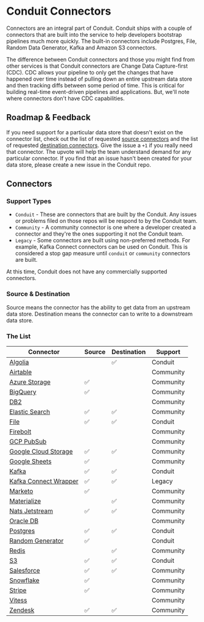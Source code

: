 # Conduit Connectors

Connectors are an integral part of Conduit. Conduit ships with a couple of connectors that are built into the service to help developers bootstrap pipelines much more quickly. The built-in connectors include Postgres, File, Random Data Generator, Kafka and Amazon S3 connectors.

The difference between Conduit connectors and those you might find from other services is that Conduit connectors are Change Data Capture-first (CDC). CDC allows your pipeline to only get the changes that have happened over time instead of pulling down an entire upstream data store and then tracking diffs between some period of time. This is critical for building real-time event-driven pipelines and applications. But, we'll note where connectors don't have CDC capabilities.


## Roadmap & Feedback

If you need support for a particular data store that doesn't exist on the connector list, check out the list of requested [source connectors](https://github.com/ConduitIO/conduit/issues?q=is%3Aissue+label%3Aconnector%3Asource+) and the list of requested [destination connectors](https://github.com/ConduitIO/conduit/issues?q=is%3Aissue+label%3Aconnector%3Adestination). Give the issue a `+1` if you really need that connector. The upvote will help the team understand demand for any particular connector. If you find that an issue hasn't been created for your data store, please create a new issue in the Conduit repo.

## Connectors

### Support Types

* `Conduit` - These are connectors that are built by the Conduit. Any issues or problems filed on those repos will be respond to by the Conduit team.
* `Community` - A community connector is one where a developer created a connector and they're the ones supporting it not the Conduit team.
* `Legacy` - Some connectors are built using non-preferred methods. For example, Kafka Connect connectors can be used on Conduit. This is considered a stop gap measure until `conduit` or `community` connectors are built.

At this time, Conduit does not have any commercially supported connectors.

### Source & Destination

Source means the connector has the ability to get data from an upstream data store. Destination means the connector can to write to a downstream data store.

### The List

| Connector | Source | Destination | Support |
|-----------|-------|----|-------------|
| [Algolia](https://github.com/ConduitIO/conduit-connector-algolia) | |✅ | Conduit |
| [Airtable](https://github.com/conduitio-labs/conduit-connector-airtable) | | | Community |
| [Azure Storage](https://github.com/miquido/conduit-connector-azure-storage) |✅ | | Community |
| [BigQuery](https://github.com/conduitio-labs/conduit-connector-bigquery) |✅ | | Community |
| [DB2](https://github.com/conduitio-labs/conduit-connector-db2) | | | Community |
| [Elastic Search](https://github.com/conduitio-labs/conduit-connector-elasticsearch) |✅ |✅ | Community |
| [File](https://github.com/ConduitIO/conduit-connector-file) |✅ |✅ | Conduit |
| [Firebolt](https://github.com/conduitio-labs/conduit-connector-firebolt) | | | Community |
| [GCP PubSub](https://github.com/conduitio-labs/conduit-connector-gcp-pubsub) | | | Community |
| [Google Cloud Storage](https://github.com/conduitio-labs/conduit-connector-google-cloudstorage) |✅ |✅ | Community |
| [Google Sheets](https://github.com/conduitio-labs/conduit-connector-google-sheets) |✅ | | Community |
| [Kafka](https://github.com/ConduitIO/conduit-connector-kafka) |✅ |✅ | Conduit |
| [Kafka Connect Wrapper](https://github.com/ConduitIO/conduit-kafka-connect-wrapper) | ✅ | ✅ | Legacy |
| [Marketo](https://github.com/conduitio-labs/conduit-connector-marketo) |✅ | | Community |
| [Materialize](https://github.com/conduitio-labs/conduit-connector-materialize) | |✅ | Community |
| [Nats Jetstream](https://github.com/conduitio-labs/conduit-connector-nats-jetstream) |✅ |✅ | Community |
| [Oracle DB](https://github.com/conduitio-labs/conduit-connector-oracle) | | | Community |
| [Postgres](https://github.com/ConduitIO/conduit-connector-postgres)   |✅ |✅ | Conduit |
| [Random Generator](https://github.com/ConduitIO/conduit-connector-generator) |✅ | | Conduit |
| [Redis](https://github.com/conduitio-labs/conduit-connector-redis) ||✅ | Community |
| [S3](https://github.com/ConduitIO/conduit-connector-s3) |✅ |✅ | Conduit |
| [Salesforce](https://github.com/conduitio-labs/conduit-connector-salesforce) | ✅ | ✅ | Community |
| [Snowflake](https://github.com/conduitio-labs/conduit-connector-snowflake) |✅ | | Community |
| [Stripe](https://github.com/conduitio-labs/conduit-connector-stripe) |✅ | | Community |
| [Vitess](https://github.com/conduitio-labs/conduit-connector-vitess) || | Community |
| [Zendesk](https://github.com/conduitio-labs/conduit-connector-zendesk) |✅ |✅| Community |
